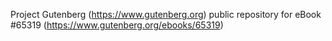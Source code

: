 Project Gutenberg (https://www.gutenberg.org) public repository for
eBook #65319 (https://www.gutenberg.org/ebooks/65319)
